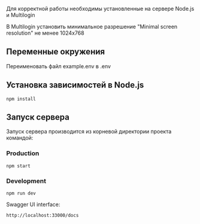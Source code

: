 Для корректной работы необходимы установленные на сервере Node.js и Multilogin

В Multilogin установить минимальное разрешение "Minimal screen resolution" не менее 1024x768

## Переменные окружения

Переименовать файл example.env в .env


## Установка зависимостей в Node.js
```
npm install
```

## Запуск сервера
Запуск сервера производится из корневой директории проекта командой:

### Production
```
npm start
```

### Development
```
npm run dev
```

Swagger UI interface:

```
http://localhost:33000/docs
```
